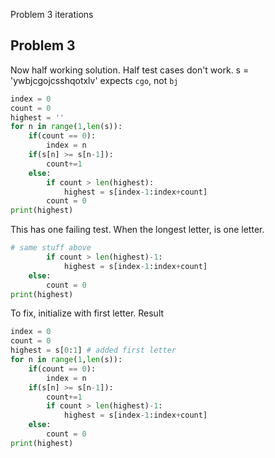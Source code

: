 Problem 3 iterations

## Problem 3

Now half working solution. Half test cases don't work. s = 'ywbjcgojcsshqotxlv' expects `cgo`, not `bj`
```python
index = 0
count = 0
highest = ''
for n in range(1,len(s)):
    if(count == 0):
        index = n
    if(s[n] >= s[n-1]):
        count+=1
    else:
        if count > len(highest):
            highest = s[index-1:index+count]
        count = 0
print(highest)
```

This has one failing test. When the longest letter, is one letter.

```python
# same stuff above
        if count > len(highest)-1:
            highest = s[index-1:index+count]
    else:
        count = 0
print(highest)
```

To fix, initialize with first letter. Result

```python
index = 0 
count = 0
highest = s[0:1] # added first letter
for n in range(1,len(s)):
    if(count == 0):
        index = n
    if(s[n] >= s[n-1]):
        count+=1
        if count > len(highest)-1:
            highest = s[index-1:index+count]
    else:
        count = 0
print(highest)
```
